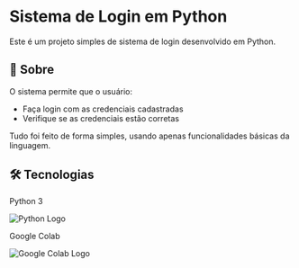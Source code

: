 # Sistema de Login em Python

Este é um projeto simples de sistema de login desenvolvido em Python.

## 📌 Sobre

O sistema permite que o usuário:
- Faça login com as credenciais cadastradas
- Verifique se as credenciais estão corretas

Tudo foi feito de forma simples, usando apenas funcionalidades básicas da linguagem.

## 🛠 Tecnologias

Python 3

![Python Logo](https://upload.wikimedia.org/wikipedia/commons/c/c3/Python-logo-notext.svg)

Google Colab


![Google Colab Logo](https://upload.wikimedia.org/wikipedia/commons/1/19/Google_Colaboratory_Logo.svg)
